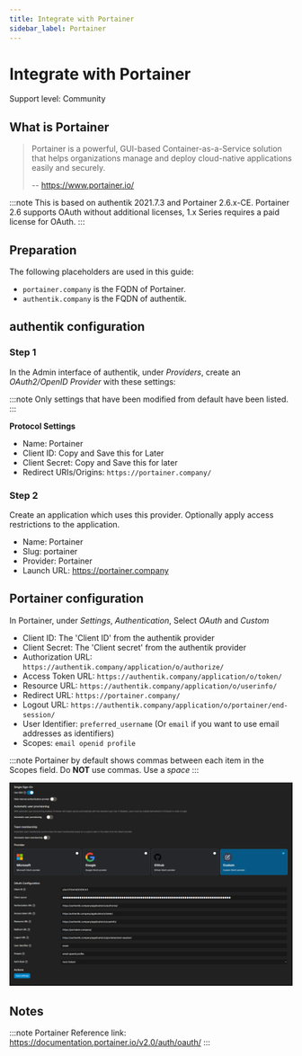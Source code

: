 ```yaml
---
title: Integrate with Portainer
sidebar_label: Portainer
---
```


# Integrate with Portainer

<span class="badge badge--secondary">Support level: Community</span>

## What is Portainer

> Portainer is a powerful, GUI-based Container-as-a-Service solution that helps organizations manage and deploy cloud-native applications easily and securely.
>
> -- https://www.portainer.io/

:::note
This is based on authentik 2021.7.3 and Portainer 2.6.x-CE. Portainer 2.6 supports OAuth without additional licenses, 1.x Series requires a paid license for OAuth.
:::

## Preparation

The following placeholders are used in this guide:

- `portainer.company` is the FQDN of Portainer.
- `authentik.company` is the FQDN of authentik.

## authentik configuration

### Step 1

In the Admin interface of authentik, under _Providers_, create an _OAuth2/OpenID Provider_ with these settings:

:::note
Only settings that have been modified from default have been listed.
:::

**Protocol Settings**

- Name: Portainer
- Client ID: Copy and Save this for Later
- Client Secret: Copy and Save this for later
- Redirect URIs/Origins: `https://portainer.company/`

### Step 2

Create an application which uses this provider. Optionally apply access restrictions to the application.

- Name: Portainer
- Slug: portainer
- Provider: Portainer
- Launch URL: https://portainer.company

## Portainer configuration

In Portainer, under _Settings_, _Authentication_, Select _OAuth_ and _Custom_

- Client ID: The 'Client ID' from the authentik provider
- Client Secret: The 'Client secret' from the authentik provider
- Authorization URL: `https://authentik.company/application/o/authorize/`
- Access Token URL: `https://authentik.company/application/o/token/`
- Resource URL: `https://authentik.company/application/o/userinfo/`
- Redirect URL: `https://portainer.company/`
- Logout URL: `https://authentik.company/application/o/portainer/end-session/`
- User Identifier: `preferred_username` (Or `email` if you want to use email addresses as identifiers)
- Scopes: `email openid profile`

:::note
Portainer by default shows commas between each item in the Scopes field. Do **NOT** use commas. Use a _space_
:::

![](./port1.png)

## Notes

:::note
Portainer Reference link: https://documentation.portainer.io/v2.0/auth/oauth/
:::
